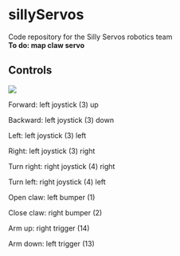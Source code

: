 # sillyServos
Code repository for the Silly Servos robotics team
<br>
<b>To do: map claw servo</b>
<br>
<h2>Controls</h2>
<img src="https://jacobkaiserman.com/sillyServos/controller.png">


<p>Forward: left joystick (3) up</p>
<p>Backward: left joystick (3) down</p>
<p>Left: left joystick (3) left</p>
<p>Right: left joystick (3) right</p>
<p>Turn right: right joystick (4) right</p>
<p>Turn left: right joystick (4) left</p>
<p>Open claw: left bumper (1)</p>
<p>Close claw: right bumper (2)</p>
<p>Arm up: right trigger (14)</p>
<p>Arm down: left trigger (13)</p>
